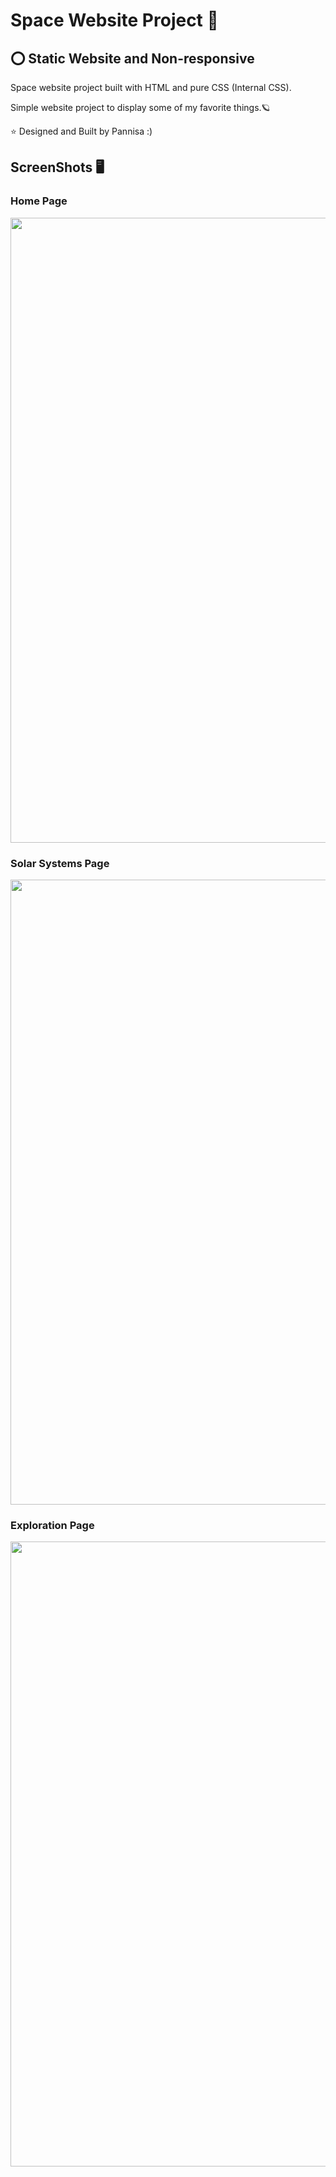 # Space Website Project 🚀
## ⭕️ Static Website and Non-responsive
Space website project built with HTML and pure CSS (Internal CSS).

Simple website project to display some of my favorite things.🪐

⭐️ Designed and Built by Pannisa :)

## ScreenShots 🖥️
### Home Page
<img src="images/screen-shot-index.png" width="1000">

### Solar Systems Page
<img src="images/screen-shot-solar.png" width="1000">

### Exploration Page
<img src="images/screen-shot-exploration.png" width="1000">
